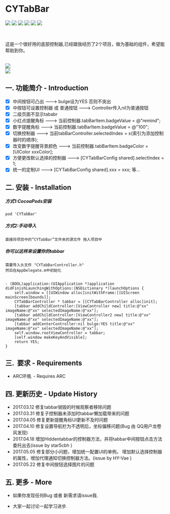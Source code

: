 # CYTabBar
[![](https://img.shields.io/travis/rust-lang/rust.svg?style=flat)](https://github.com/zhangchunyu2016/CYTabbar)
[![](https://img.shields.io/badge/language-Object--C-1eafeb.svg?style=flat)](https://developer.apple.com/Objective-C)
[![](https://img.shields.io/badge/license-MIT-353535.svg?style=flat)](https://developer.apple.com/iphone/index.action)
[![](https://img.shields.io/badge/platform-iOS-lightgrey.svg?style=flat)](https://github.com/zhangchunyu2016/CYTabbar)
[![](https://img.shields.io/badge/Pod-1.1.1-blue.svg?style=flat)](https://cocoapods.org/?q=cytabbar)
[![](https://img.shields.io/badge/QQ-707214577-red.svg)](http://wpa.qq.com/msgrd?v=3&uin=707214577&site=qq&menu=yes)


</br>
<p>这是一个很好用的底部控制器,已经跟我经历了2个项目，做为基础的组件，希望能帮助到你。</p></br>
<img src="http://upload-images.jianshu.io/upload_images/2028853-deab948167f6ddb3.png?imageMogr2/auto-orient/strip%7CimageView2/2/w/1240"></br>
<img src="http://upload-images.jianshu.io/upload_images/2028853-3ad54ef949ad7cbe.png?imageMogr2/auto-orient/strip%7CimageView2/2/w/320"></br>

## 一.  功能简介 - Introduction

- [x] 中间按钮可凸出  					--->  bulge设为YES 否则不突出
- [x] 中按钮可设置控制器 或 普通按钮		---> Controller传入nil为普通按钮
- [x] 二级页面不显示tababr 
- [x] 小红点提醒角标  					---> 当前控制器.tabBarItem.badgeValue = @"remind";
- [x] 数字提醒角标 						---> 当前控制器.tabBarItem.badgeValue = @"100";
- [x] 切换控制器  						---> 当前tabBarController.selectedIndex = x(索引为添加控制器时的顺序);
- [x] 改变数字提醒背景颜色 				---> 当前控制器.tabBarItem.badgeColor = [UIColor xxxColor];
- [x] 方便更改默认选择的控制器  			---> [CYTabBarConfig shared].selectIndex = 1;
- [x] 统一的定制UI 						---> [CYTabBarConfig shared].xxx = xxx;
等...

## 二.  安装 - Installation

##### 方式1:CocoaPods安装
```
pod 'CYTabBar'
```


##### 方式2:手动导入
```
直接将项目中的“CYTabBar”文件夹的源文件 拖入项目中
```

##### 你可以这样来设置你的tabbar
```
需要导入头文件 "CYTabBarController.h" 
然后在AppDelegate.m中初始化


- (BOOL)application:(UIApplication *)application didFinishLaunchingWithOptions:(NSDictionary *)launchOptions {
    self.window = [[UIWindow alloc]initWithFrame:[[UIScreen mainScreen]bounds]];
    CYTabBarController * tabbar = [[CYTabBarController alloc]init];
    [tabbar addChildController:[ViewController new] title:@"xx" imageName:@"xx" selectedImageName:@"xx"];
    [tabbar addChildController:[ViewController2 new] title:@"xx" imageName:@"xx" selectedImageName:@"xx"];
    [tabbar addCenterController:nil bulge:YES title:@"xx" imageName:@"xx" selectedImageName:@"xx"];
    self.window.rootViewController = tabbar;
    [self.window makeKeyAndVisible];
    return YES;
}
```


## 三.  要求 - Requirements

- ARC环境. - Requires ARC


## 四.  更新历史 - Update History

- 2017.03.12  修复tabbar销毁的时候观察者移除问题
- 2017.03.31  修复子控制器未添加时tabbar懒加载带来的问题
- 2017.04.05  修复更新提醒角标UI更新不及时问题
- 2017.04.10  修复设置导航栏为不透明后，坐标偏移问题(Bug 由 QQ用户龙卷风发现)
- 2017.04.18  增加Hiddentabbar的控制器方法，并将tabbar中间按钮点击方法委托出去(issue by star5cbh )
- 2017.05.05  修复部分小问题，增加统一配置UI的单例。 增加默认选择控制器的属性，增加代理通知切换控制器方法。(issue by HY-Vae )
- 2017.05.22  修复中间按钮选择图片的问题
			  

## 五.  更多 - More

- 如果你发现任何Bug 或者 新需求请issue我.

- 大家一起讨论一起学习进步.
  
